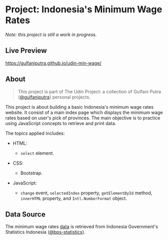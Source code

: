 # Project: Indonesia's Minimum Wage Rates

_Note: this project is still a work in progress._

## Live Preview

https://gulfaniputra.github.io/udin-min-wage/

## About

> This project is part of The Udin Project: a collection of Gulfani Putra ([@gulfaniputra](https://github.com/gulfaniputra/)) personal projects.

This project is about building a basic Indonesia's minimum wage rates website. It consist of a main index page which displays the minimum wage rates based on user's pick of provinces. The main objective is to practice using JavaScript concepts to retrieve and print data.

The topics applied includes:

- HTML:

  - `select` element.

- CSS:

  - Bootstrap.

- JavaScript:

  - `change` event, `selectedIndex` property, `getElementById` method, `innerHTML` property, and `Intl.NumberFormat` object.

## Data Source

The minimum wage rates [data](https://www.bps.go.id/indicator/19/220/1/upah-minimum-regional-propinsi.html) is retrieved from Indonesia Government's Statistics Indonesia ([@bps-statistics](https://github.com/bps-statistics)).
